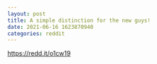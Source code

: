 ```yaml
--- 
layout: post 
title: A simple distinction for the new guys! 
date: 2021-06-16 1623870940 
categories: reddit 
--- 
```

https://redd.it/o1cw19